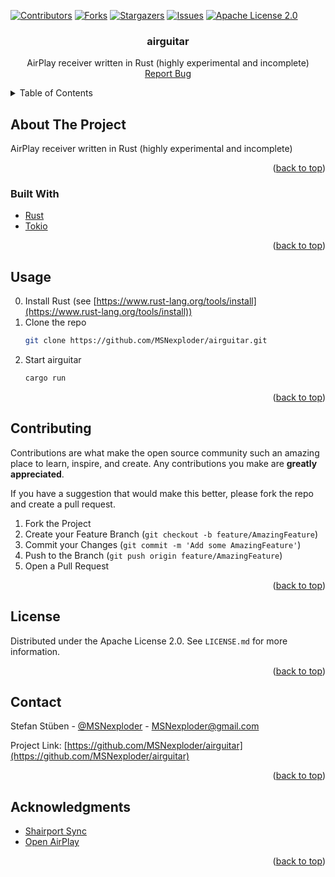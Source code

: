 <div id="top"></div>

[![Contributors][contributors-shield]][contributors-url]
[![Forks][forks-shield]][forks-url]
[![Stargazers][stars-shield]][stars-url]
[![Issues][issues-shield]][issues-url]
[![Apache License 2.0][license-shield]][license-url]

<div align="center">
  <h3 align="center">airguitar</h3>
  <p align="center">
    AirPlay receiver written in Rust (highly experimental and incomplete)
    <br />
    <a href="https://github.com/MSNexploder/airguitar/issues">Report Bug</a>
  </p>
</div>

<details>
  <summary>Table of Contents</summary>
  <ol>
    <li>
      <a href="#about-the-project">About The Project</a>
      <ul>
        <li><a href="#built-with">Built With</a></li>
      </ul>
    </li>
    <li><a href="#usage">Usage</a></li>
    <li><a href="#contributing">Contributing</a></li>
    <li><a href="#license">License</a></li>
    <li><a href="#contact">Contact</a></li>
    <li><a href="#acknowledgments">Acknowledgments</a></li>
  </ol>
</details>


## About The Project

AirPlay receiver written in Rust (highly experimental and incomplete)

<p align="right">(<a href="#top">back to top</a>)</p>


### Built With

* [Rust](https://www.rust-lang.org/)
* [Tokio](https://tokio.rs/)

<p align="right">(<a href="#top">back to top</a>)</p>


## Usage

0. Install Rust (see [https://www.rust-lang.org/tools/install](https://www.rust-lang.org/tools/install))
1. Clone the repo
   ```sh
   git clone https://github.com/MSNexploder/airguitar.git
   ```
2. Start airguitar
   ```sh
   cargo run
   ```

<p align="right">(<a href="#top">back to top</a>)</p>


## Contributing

Contributions are what make the open source community such an amazing place to learn, inspire, and create. Any contributions you make are **greatly appreciated**.

If you have a suggestion that would make this better, please fork the repo and create a pull request.

1. Fork the Project
2. Create your Feature Branch (`git checkout -b feature/AmazingFeature`)
3. Commit your Changes (`git commit -m 'Add some AmazingFeature'`)
4. Push to the Branch (`git push origin feature/AmazingFeature`)
5. Open a Pull Request

<p align="right">(<a href="#top">back to top</a>)</p>


## License

Distributed under the Apache License 2.0. See `LICENSE.md` for more information.

<p align="right">(<a href="#top">back to top</a>)</p>


## Contact

Stefan Stüben - [@MSNexploder](https://twitter.com/MSNexploder) - MSNexploder@gmail.com

Project Link: [https://github.com/MSNexploder/airguitar](https://github.com/MSNexploder/airguitar)

<p align="right">(<a href="#top">back to top</a>)</p>


## Acknowledgments

* [Shairport Sync](https://github.com/mikebrady/shairport-sync)
* [Open AirPlay](https://openairplay.github.io/airplay-spec/introduction.html)

<p align="right">(<a href="#top">back to top</a>)</p>


<!-- MARKDOWN LINKS & IMAGES -->
[contributors-shield]: https://img.shields.io/github/contributors/MSNexploder/airguitar.svg
[contributors-url]: https://github.com/MSNexploder/airguitar/graphs/contributors
[forks-shield]: https://img.shields.io/github/forks/MSNexploder/airguitar.svg
[forks-url]: https://github.com/MSNexploder/airguitar/network/members
[stars-shield]: https://img.shields.io/github/stars/MSNexploder/airguitar.svg
[stars-url]: https://github.com/MSNexploder/airguitar/stargazers
[issues-shield]: https://img.shields.io/github/issues/MSNexploder/airguitar.svg
[issues-url]: https://github.com/MSNexploder/airguitar/issues
[license-shield]: https://img.shields.io/github/license/MSNexploder/airguitar.svg
[license-url]: https://github.com/MSNexploder/airguitar/blob/master/LICENSE.md
